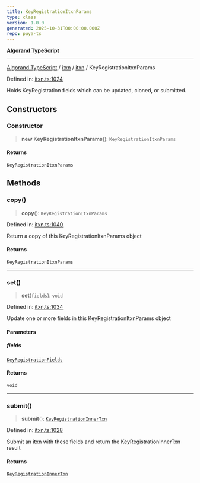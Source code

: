 ```yaml
---
title: KeyRegistrationItxnParams
type: class
version: 1.0.0
generated: 2025-10-31T00:00:00.000Z
repo: puya-ts
---
```


[**Algorand TypeScript**](/reference/algorand-typescript/api/readme/)

---

[Algorand TypeScript](docs/_md/modules) / [itxn](docs/_md/itxn/README) / [itxn](/reference/algorand-typescript/api/itxn/namespaces/itxn/readme/) / KeyRegistrationItxnParams

Defined in: [itxn.ts:1024](https://github.com/algorandfoundation/puya-ts/blob/main/packages/algo-ts/src/itxn.ts#L1024)

Holds KeyRegistration fields which can be updated, cloned, or submitted.

## Constructors

### Constructor

> **new KeyRegistrationItxnParams**(): `KeyRegistrationItxnParams`

#### Returns

`KeyRegistrationItxnParams`

## Methods

### copy()

> **copy**(): `KeyRegistrationItxnParams`

Defined in: [itxn.ts:1040](https://github.com/algorandfoundation/puya-ts/blob/main/packages/algo-ts/src/itxn.ts#L1040)

Return a copy of this KeyRegistrationItxnParams object

#### Returns

`KeyRegistrationItxnParams`

---

### set()

> **set**(`fields`): `void`

Defined in: [itxn.ts:1034](https://github.com/algorandfoundation/puya-ts/blob/main/packages/algo-ts/src/itxn.ts#L1034)

Update one or more fields in this KeyRegistrationItxnParams object

#### Parameters

##### fields

[`KeyRegistrationFields`](/reference/algorand-typescript/api/itxn/namespaces/itxn/interfaces/keyregistrationfields/)

#### Returns

`void`

---

### submit()

> **submit**(): [`KeyRegistrationInnerTxn`](/reference/algorand-typescript/api/itxn/namespaces/itxn/interfaces/keyregistrationinnertxn/)

Defined in: [itxn.ts:1028](https://github.com/algorandfoundation/puya-ts/blob/main/packages/algo-ts/src/itxn.ts#L1028)

Submit an itxn with these fields and return the KeyRegistrationInnerTxn result

#### Returns

[`KeyRegistrationInnerTxn`](/reference/algorand-typescript/api/itxn/namespaces/itxn/interfaces/keyregistrationinnertxn/)
